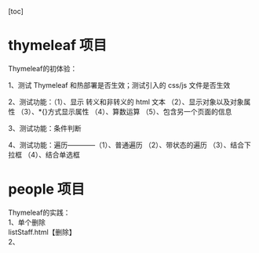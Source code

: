 [toc]
# thymeleaf 项目
Thymeleaf的初体验：  

1、测试 Thymeleaf 和热部署是否生效；测试引入的 css/js 文件是否生效  

2、测试功能：（1）、显示 转义和非转义的 html 文本 	（2）、显示对象以及对象属性  （3）、*{}方式显示属性  （4）、算数运算  （5）、包含另一个页面的信息  

3、测试功能：条件判断  

4、测试功能：遍历————（1）、普通遍历   （2）、带状态的遍历   （3）、结合下拉框    （4）、结合单选框  
# people 项目
Thymeleaf的实践：  
1、单个删除  
listStaff.html【<a onclick="return del()" th:href="@{/deleteStaff(id=${staff.id})}">删除</a>】  
2、
